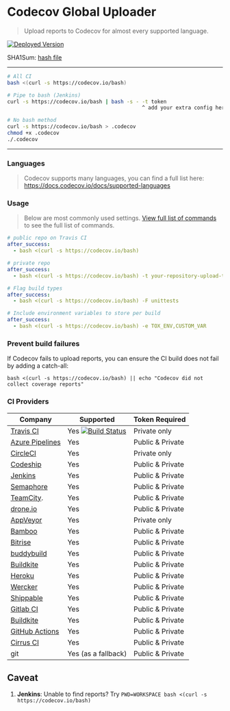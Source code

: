 Codecov Global Uploader
=======================
> Upload reports to Codecov for almost every supported language.

[![Deployed Version](https://codecov.io/bash)](https://codecov.io/bash)

SHA1Sum:  [hash file](https://raw.githubusercontent.com/codecov/codecov-bash/master/SHA1SUM)

------

```bash
# All CI
bash <(curl -s https://codecov.io/bash)

# Pipe to bash (Jenkins)
curl -s https://codecov.io/bash | bash -s - -t token
                                            ^ add your extra config here

# No bash method
curl -s https://codecov.io/bash > .codecov
chmod +x .codecov
./.codecov
```

------

### Languages
> Codecov supports many languages, you can find a full list here: https://docs.codecov.io/docs/supported-languages


### Usage
> Below are most commonly used settings. [View full list of commands](https://github.com/codecov/codecov-bash/blob/master/codecov#L56) to see the full list of commands.

```yaml
# public repo on Travis CI
after_success:
  - bash <(curl -s https://codecov.io/bash)
```

```yaml
# private repo
after_success:
  - bash <(curl -s https://codecov.io/bash) -t your-repository-upload-token
```

```yaml
# Flag build types
after_success:
  - bash <(curl -s https://codecov.io/bash) -F unittests
```

```yaml
# Include environment variables to store per build
after_success:
  - bash <(curl -s https://codecov.io/bash) -e TOX_ENV,CUSTOM_VAR
```


### Prevent build failures
If Codecov fails to upload reports, you can ensure the CI build does not fail by adding a catch-all:

```
bash <(curl -s https://codecov.io/bash) || echo "Codecov did not collect coverage reports"
```


### CI Providers

|                       Company                       |                                                                    Supported                                                                     | Token Required   |
| --------------------------------------------------- | ------------------------------------------------------------------------------------------------------------------------------------------------ | ---------------- |
| [Travis CI](https://travis-ci.org/)                 | Yes [![Build Status](https://secure.travis-ci.org/codecov/codecov-bash.svg?branch=master)](http://travis-ci.org/codecov/codecov-bash)                                                         | Private only     |
| [Azure Pipelines](https://azure.microsoft.com/en-us/services/devops/pipelines/) | Yes                                     | Public & Private |
| [CircleCI](https://circleci.com/)                   | Yes                                                                 | Private only     |
| [Codeship](https://codeship.com/)                   | Yes                                                                                                                  | Public & Private |
| [Jenkins](https://jenkins-ci.org/)                  | Yes                                                                                                          | Public & Private |
| [Semaphore](https://semaphoreci.com/)               | Yes                                                                 | Public & Private |
| [TeamCity](https://www.jetbrains.com/teamcity/).    | Yes                                                                 | Public & Private |
| [drone.io](https://drone.io/)                       | Yes                                                                                                 | Public & Private |
| [AppVeyor](http://www.appveyor.com/)                | Yes                                                                  | Private only     |
| [Bamboo](https://www.atlassian.com/software/bamboo) | Yes                                                                 | Public & Private |
| [Bitrise](https://bitrise.io/)                      | Yes                                                                                                                                    | Public & Private |
| [buddybuild](https://buddybuild.com)                | Yes                                                                  | Public & Private |
| [Buildkite](https://buildkite.com)                  | Yes                                                                 | Public & Private |
| [Heroku](https://heroku.com)                        | Yes                                                                 | Public & Private |
| [Wercker](http://wercker.com/)                      | Yes                                                                                                                                              | Public & Private |
| [Shippable](http://www.shippable.com/)              | Yes                                                                                                                                              | Public & Private |
| [Gitlab CI](https://about.gitlab.com/gitlab-ci/)    | Yes                                                                                                                                              | Public & Private |
| [Buildkite](https://buildkite.com)                  | Yes                                                                                                                                              | Public & Private |
| [GitHub Actions](https://github.com/features/actions)    | Yes                                                                                                                                              | Public & Private |
| [Cirrus CI](https://cirrus-ci.org/)                 | Yes                                                                                                                                              | Public & Private |
| git                                                 | Yes (as a fallback)                                                                                                                              | Public & Private |


## Caveat

1. **Jenkins**: Unable to find reports? Try `PWD=WORKSPACE bash <(curl -s https://codecov.io/bash)`
